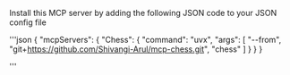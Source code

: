 Install this MCP server by adding the following JSON code to your JSON config  file 

'''json
{
    "mcpServers": {
        "Chess": {
            "command": "uvx",
            "args": [
                "--from",
                "git+https://github.com/Shivangi-Arul/mcp-chess.git",
                "chess"
                    ]
                }
    }
}

'''
